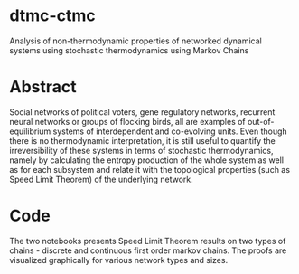 # dtmc-ctmc
Analysis of non-thermodynamic properties of networked dynamical systems using stochastic thermodynamics using Markov Chains

# Abstract
Social networks of political voters, gene regulatory networks, recurrent neural networks or groups of flocking birds, all are examples of out-of-equilibrium systems of interdependent and co-evolving units. Even though there is no thermodynamic interpretation, it is still useful to quantify the irreversibility of these systems in terms of stochastic thermodynamics, namely by calculating the entropy production of the whole system as well as for each subsystem and relate it with the topological properties (such as Speed Limit Theorem) of the underlying network.

# Code
The two notebooks presents Speed Limit Theorem results on two types of chains - discrete and continuous first order markov chains. The proofs are visualized graphically for various network types and sizes.
